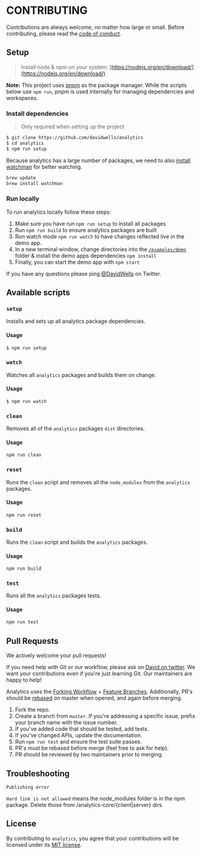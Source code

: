 # CONTRIBUTING

Contributions are always welcome, no matter how large or small. Before contributing,
please read the [code of conduct](CODE_OF_CONDUCT.md).

## Setup

> Install node & npm on your system: [https://nodejs.org/en/download/](https://nodejs.org/en/download/)

**Note:** This project uses [pnpm](https://pnpm.io/) as the package manager. While the scripts below use `npm run`, pnpm is used internally for managing dependencies and workspaces.

### Install dependencies

> Only required when setting up the project

```sh
$ git clone https://github.com/davidwells/analytics
$ cd analytics
$ npm run setup
```

Because analytics has a large number of packages, we need to also [install watchman](https://facebook.github.io/watchman/docs/install.html) for better watching.

```sh
brew update
brew install watchman
```

### Run locally

To run analytics locally follow these steps:

1. Make sure you have run `npm run setup` to install all packages
2. Run `npm run build` to ensure analytics packages are built
3. Run watch mode `npm run watch` to have changes reflected live in the demo app.
4. In a new terminal window, change directories into the [`/examples/demo`](https://github.com/DavidWells/analytics/tree/master/examples/demo) folder & install the demo apps dependencies `npm install`
5. Finally, you can start the demo app with `npm start`

If you have any questions please ping [@DavidWells](https://twitter.com/davidwells) on Twitter.

## Available scripts

### `setup`

Installs and sets up all analytics package dependencies.

#### Usage

```sh
$ npm run setup
```

### `watch`

Watches all `analytics` packages and builds them on change.

#### Usage

```sh
$ npm run watch
```

### `clean`

Removes all of the `analytics` packages `dist` directories.

#### Usage

```sh
npm run clean
```

### `reset`

Runs the `clean` script and removes all the `node_modules` from the `analytics` packages.

#### Usage

```sh
npm run reset
```

### `build`

Runs the `clean` script and builds the `analytics` packages.

#### Usage

```sh
npm run build
```

### `test`

Runs all the `analytics` packages tests.

#### Usage

```sh
npm run test
```

## Pull Requests

We actively welcome your pull requests!

If you need help with Git or our workflow, please ask on [David on twitter](https://twitter.com/davidwells). We want your contributions even if you're just learning Git. Our maintainers are happy to help!

Analytics uses the [Forking Workflow](https://www.atlassian.com/git/tutorials/comparing-workflows/forking-workflow) + [Feature Branches](https://www.atlassian.com/git/tutorials/comparing-workflows/feature-branch-workflow). Additionally, PR's should be [rebased](https://www.atlassian.com/git/tutorials/merging-vs-rebasing) on master when opened, and again before merging.

1. Fork the repo.
2. Create a branch from `master`. If you're addressing a specific issue, prefix your branch name with the issue number.
2. If you've added code that should be tested, add tests.
3. If you've changed APIs, update the documentation.
4. Run `npm run test` and ensure the test suite passes.
6. PR's must be rebased before merge (feel free to ask for help).
7. PR should be reviewed by two maintainers prior to merging.

## Troubleshooting

`Publishing error`

`Hard link is not allowed` means the node_modules folder is in the npm package. Delete those from /analytics-core/{client|server} dirs.

## License

By contributing to `analytics`, you agree that your contributions will be licensed
under its [MIT license](LICENSE).
